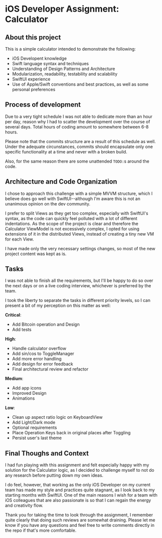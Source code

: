 # iOS Developer Assignment: Calculator

## About this project

This is a simple calculator intended to demonstrate the following:

- iOS Developent knowledge
- Swift language syntax and techniques
- Understanding of Design Patterns and Architecture
- Modularization, readability, testability and scalability
- SwiftUI experience
- Use of Apple/Swift conventions and best practices, as well as some personal preferences

## Process of development

Due to a very tight schedule I was not able to dedicate more than an hour per day, reason why I had to scatter the development over the course of several days. Total hours of coding amount to somewhere between 6-8 hours.

Please note that the commits structure are a result of this schedule as well. Under the adequate circunstances, commits should encapsulate only one specific functionality at a time and never with a broken build.

Also, for the same reason there are some unattended `TODO:`s around the code.

## Architecture and Code Organization

I chose to approach this challenge with a simple MVVM structure, which I believe does go well with SwiftUI--although I'm aware this is not an unanimous opinion on the dev community. 

I prefer to split Views as they get too complex, especially with SwiftUI's syntax, as the code can quickly feel polluted with a lot of different indentations. As the scope of the project is clear and therefore the Calculator ViewModel is not excessively complex, I opted for using extensions of it in the distributed Views, instead of creating a tiny new VM for each View.

I have made only the very necessary settings changes, so most of the new project content was kept as is.

## Tasks

I was not able to finish all the requirements, but I'll be happy to do so over the next days or on a live coding interview, whichever is preferred by the team.

I took the liberty to separate the tasks in different priority levels, so I can present a bit of my perception on this matter as well:

**Critical**:
- Add Bitcoin operation and Design
- Add tests

**High**:
- Handle calculator overflow
- Add sin/cos to ToggleManager
- Add more error handling
- Add design for error feedback
- Final architectural review and refactor 

**Medium**:
- Add app icons
- Improved Design
- Animations

**Low**:
- Clean up aspect ratio logic on KeyboardView
- Add Light/Dark mode
- Optional requirements
- Place Operation Keys back in original places after Toggling
- Persist user's last theme

## Final Thoughs and Context

I had fun playing with this assignment and felt especially happy with my solution for the Calculator logic, as I decided to challenge myself to not do any research before putting down my own ideas.

I do feel, however, that working as the only iOS Developer on my current team has made my style and practices quite stagnant, as I look back to my starting months with SwiftUI. One of the main reasons I wish for a team with iOS colleagues that are also passionate is so that I can regain the energy and creativity flow.

Thank you for taking the time to look through the assignment, I remember quite clearly that doing such reviews are somewhat draining. Please let me know if you have any questions and feel free to write comments directly in the repo if that's more comfortable.
